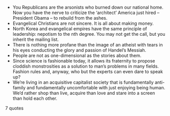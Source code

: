  - You Republicans are the arsonists who burned down our national home. Now you have the nerve to criticize the ‘architect’ America just hired – President Obama – to rebuild from the ashes.
 - Evangelical Christians are not sincere. It is all about making money.
 - North Korea and evangelical empires have the same principle of leadership: nepotism to the nth degree. You may not get the call, but you inherit the mailing list.
 - There is nothing more profane than the image of an atheist with tears in his eyes conducting the glory and passion of Handel’s Messiah.
 - People are not as one-dimensional as the stories about them.
 - Since science is fashionable today, it allows its fraternity to propose cloddish monstrosities as a solution to man’s problems in many fields. Fashion rules and, anyway, who but the experts can even dare to speak up?
 - We’re living in an acquisitive capitalist society that is fundamentally anti-family and fundamentally uncomfortable with just enjoying being human. We’d rather shop than live, acquire than love and stare into a screen than hold each other.

7 quotes